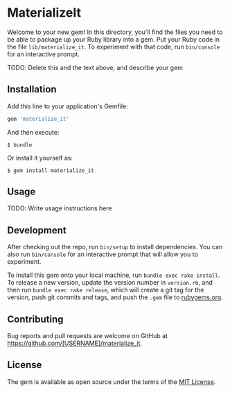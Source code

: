 # MaterializeIt

Welcome to your new gem! In this directory, you'll find the files you need to be able to package up your Ruby library into a gem. Put your Ruby code in the file `lib/materialize_it`. To experiment with that code, run `bin/console` for an interactive prompt.

TODO: Delete this and the text above, and describe your gem

## Installation

Add this line to your application's Gemfile:

```ruby
gem 'materialize_it'
```

And then execute:

    $ bundle

Or install it yourself as:

    $ gem install materialize_it

## Usage

TODO: Write usage instructions here

## Development

After checking out the repo, run `bin/setup` to install dependencies. You can also run `bin/console` for an interactive prompt that will allow you to experiment.

To install this gem onto your local machine, run `bundle exec rake install`. To release a new version, update the version number in `version.rb`, and then run `bundle exec rake release`, which will create a git tag for the version, push git commits and tags, and push the `.gem` file to [rubygems.org](https://rubygems.org).

## Contributing

Bug reports and pull requests are welcome on GitHub at https://github.com/[USERNAME]/materialize_it.


## License

The gem is available as open source under the terms of the [MIT License](http://opensource.org/licenses/MIT).

